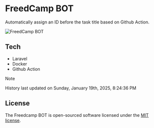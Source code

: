 # FreedCamp BOT

Automatically assign an ID before the task title based on Github Action.

![FreedCamp BOT](https://repository-images.githubusercontent.com/737932867/7d34798b-2680-471c-b089-a78a718d3d6a)

## Tech

- Laravel
- Docker
- Github Action

> [!NOTE]  
> History last updated on Sunday, January 19th, 2025, 8:24:36 PM

## License

The Freedcamp BOT is open-sourced software licensed under the [MIT license](https://opensource.org/licenses/MIT).
